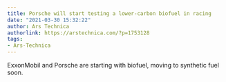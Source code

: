 ```yaml
---
title: Porsche will start testing a lower-carbon biofuel in racing
date: "2021-03-30 15:32:22"
author: Ars Technica
authorlink: https://arstechnica.com/?p=1753128
tags:
- Ars-Technica
---
```

ExxonMobil and Porsche are starting with biofuel, moving to synthetic fuel soon.